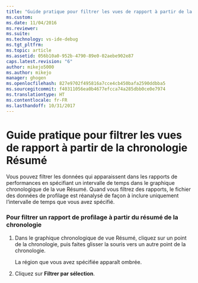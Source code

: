 ```yaml
---
title: "Guide pratique pour filtrer les vues de rapport à partir de la chronologie Résumé | Microsoft Docs"
ms.custom: 
ms.date: 11/04/2016
ms.reviewer: 
ms.suite: 
ms.technology: vs-ide-debug
ms.tgt_pltfrm: 
ms.topic: article
ms.assetid: 056b10a0-952b-4790-89e0-02aebe902e87
caps.latest.revision: "6"
author: mikejo5000
ms.author: mikejo
manager: ghogen
ms.openlocfilehash: 827e9702f495816a7cce4cb450bafa2590ddbba5
ms.sourcegitcommit: f40311056ea0b4677efcca74a285dbb0ce0e7974
ms.translationtype: HT
ms.contentlocale: fr-FR
ms.lasthandoff: 10/31/2017
---
```

# <a name="how-to-filter-report-views-from-the-summary-timeline"></a>Guide pratique pour filtrer les vues de rapport à partir de la chronologie Résumé
Vous pouvez filtrer les données qui apparaissent dans les rapports de performances en spécifiant un intervalle de temps dans le graphique chronologique de la vue Résumé. Quand vous filtrez des rapports, le fichier des données de profilage est réanalysé de façon à inclure uniquement l’intervalle de temps que vous avez spécifié.  
  
### <a name="to-filter-a-profiling-report-from-the-summary-timeline-graph"></a>Pour filtrer un rapport de profilage à partir du résumé de la chronologie  
  
1.  Dans le graphique chronologique de vue Résumé, cliquez sur un point de la chronologie, puis faites glisser la souris vers un autre point de la chronologie.  
  
     La région que vous avez spécifiée apparaît ombrée.  
  
2.  Cliquez sur **Filtrer par sélection**.